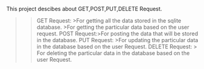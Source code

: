 This project descibes about GET,POST,PUT,DELETE Request.
>> GET Request: >For getting all the data stored in the sqlite database.
                              >For getting the particular data based on the user request.
>>POST Request:>For posting the data that will be stored in the database.
>> PUT Request: >For updating the particular data in the database based on the user Request.
>>DELETE Request: > For deleting the particular data in the database based on the user Request.
